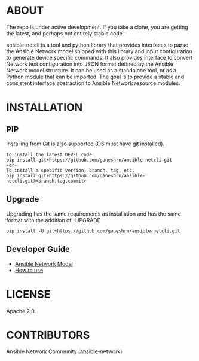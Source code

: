 # ABOUT

The repo is under active development.  If you take a clone, you are getting the latest,
and perhaps not entirely stable code.

ansible-netcli is a tool and python library that provides interfaces to parse
the Ansible Network model shipped with this library and input configuration to generate device specific commands.
It also provides interface to convert Network text configuration into JSON format defined by the Ansible
Network model structure.
It can be used as a standalone tool, or as a Python module that can be imported.
The goal is to provide a stable and consistent interface abstraction to Ansible Network resource modules.

# INSTALLATION

## PIP

Installing from Git is also supported (OS must have git installed).

	To install the latest DEVEL code
	pip install git+https://github.com/ganeshrn/ansible-netcli.git
	-or-
	To install a specific version, branch, tag, etc.
	pip install git+https://github.com/ganeshrn/ansible-netcli.git@<branch,tag,commit>

## Upgrade

Upgrading has the same requirements as installation and has the same format with the addition of -UPGRADE

	pip install -U git+https://github.com/ganeshrn/ansible-netcli.git

## Developer Guide

- [Ansible Network Model](https://github.com/ganeshrn/ansible-netcli/blob/devel/docs/anm/README.md)
- [How to use](https://github.com/ganeshrn/ansible-netcli/blob/devel/docs/user_guide/README.md)


# LICENSE

Apache 2.0


# CONTRIBUTORS

Ansible Network Community (ansible-network)

